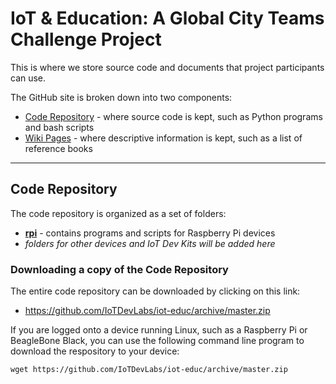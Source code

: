 # IoT & Education: A Global City Teams Challenge Project

This is where we store source code and documents that project participants can use.

The GitHub site is broken down into two components:

* [Code Repository](https://github.com/IoTDevLabs/iot-educ) - where source code is kept, such as Python programs and bash scripts
* [Wiki Pages](https://github.com/IoTDevLabs/iot-educ/wiki) - where descriptive information is kept, such as a list of reference books

---

## Code Repository

The code repository is organized as a set of folders:

* **[rpi](https://github.com/IoTDevLabs/iot-educ/tree/master/rpi)** - contains programs and scripts for Raspberry Pi devices
* _folders for other devices and IoT Dev Kits will be added here_

### Downloading a copy of the Code Repository

The entire code repository can be downloaded by clicking on this link:

* https://github.com/IoTDevLabs/iot-educ/archive/master.zip

If you are logged onto a device running Linux, such as a Raspberry Pi or BeagleBone Black, you can use the following command line program to download the respository to your device:

`wget https://github.com/IoTDevLabs/iot-educ/archive/master.zip`
